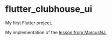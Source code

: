 # flutter_clubhouse_ui

My first Flutter project.

My implementation of the [lesson from MarcusNJ.](https://www.youtube.com/watch?v=x606y4QWrxo)
